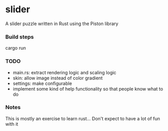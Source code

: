 # slider
A slider puzzle written in Rust using the Piston library

### Build steps
cargo run

### TODO
* main.rs: extract rendering logic and scaling logic
* skin: allow image instead of color gradient
* settings: make configurable
* implement some kind of help functionality so that people know what to do

### Notes
This is mostly an exercise to learn rust... Don't expect to have a lot of fun with it
